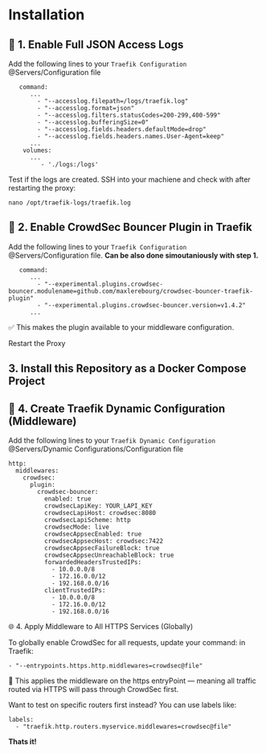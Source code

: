# Installation
## 🧱 1. Enable Full JSON Access Logs
Add the following lines to your `Traefik Configuration` @Servers/Configuration file

```
   command:
      ...
        - "--accesslog.filepath=/logs/traefik.log"
        - "--accesslog.format=json"
        - "--accesslog.filters.statusCodes=200-299,400-599"
        - "--accesslog.bufferingSize=0"
        - "--accesslog.fields.headers.defaultMode=drop"
        - "--accesslog.fields.headers.names.User-Agent=keep"
      ...
    volumes:
      ...
         - './logs:/logs'
```

Test if the logs are created. SSH into your machiene and check with after restarting the proxy:

```
nano /opt/traefik-logs/traefik.log
```


## 🔌 2. Enable CrowdSec Bouncer Plugin in Traefik
Add the following lines to your `Traefik Configuration` @Servers/Configuration file.
__Can be also done simoutaniously with step 1.__

```
   command:
      ...
        - "--experimental.plugins.crowdsec-bouncer.modulename=github.com/maxlerebourg/crowdsec-bouncer-traefik-plugin"
        - "--experimental.plugins.crowdsec-bouncer.version=v1.4.2"
      ...
```

✅ This makes the plugin available to your middleware configuration.

Restart the Proxy




## 3. Install this Repository as a Docker Compose Project




## 🧾 4. Create Traefik Dynamic Configuration (Middleware)

Add the following lines to your `Traefik Dynamic Configuration` @Servers/Dynamic Configurations/Configuration file

```
http:
  middlewares:
    crowdsec:
      plugin:
        crowdsec-bouncer:
          enabled: true
          crowdsecLapiKey: YOUR_LAPI_KEY
          crowdsecLapiHost: crowdsec:8080
          crowdsecLapiScheme: http
          crowdsecMode: live
          crowdsecAppsecEnabled: true
          crowdsecAppsecHost: crowdsec:7422
          crowdsecAppsecFailureBlock: true
          crowdsecAppsecUnreachableBlock: true
          forwardedHeadersTrustedIPs:
            - 10.0.0.0/8
            - 172.16.0.0/12
            - 192.168.0.0/16
          clientTrustedIPs:
            - 10.0.0.0/8
            - 172.16.0.0/12
            - 192.168.0.0/16
```

🌐 4. Apply Middleware to All HTTPS Services (Globally)

To globally enable CrowdSec for all requests, update your command: in Traefik:
```
- "--entrypoints.https.http.middlewares=crowdsec@file"
```
🧠 This applies the middleware on the https entryPoint — meaning all traffic routed via HTTPS will pass through CrowdSec first.

Want to test on specific routers first instead? You can use labels like:
```
labels:
  - "traefik.http.routers.myservice.middlewares=crowdsec@file"
  ```



__Thats it!__